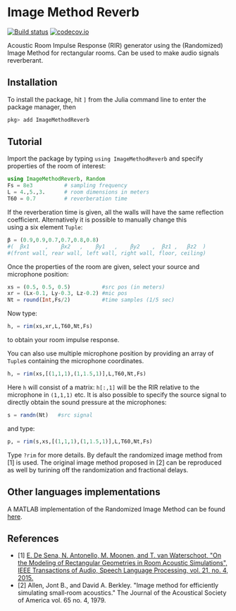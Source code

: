 # Image Method Reverb

[![Build status](https://github.com/nantonel/ImageMethodReverb.jl/workflows/CI/badge.svg)](https://github.com/nantonel/ImageMethodReverb.jl/actions?query=workflow%3ACI)
[![codecov.io](http://codecov.io/github/nantonel/ImageMethodReverb.jl/coverage.svg?branch=master)](http://codecov.io/github/nantonel/ImageMethodReverb.jl?branch=master)

Acoustic Room Impulse Response (RIR) generator using the (Randomized) Image Method for rectangular rooms.
Can be used to make audio signals reverberant.

## Installation

To install the package, hit `]` from the Julia command line to enter the package manager, then

```julia
pkg> add ImageMethodReverb
```

## Tutorial

Import the package by typing `using ImageMethodReverb` and specify properties of 
the room of interest:
```julia
using ImageMethodReverb, Random
Fs = 8e3          # sampling frequency
L = 4.,5.,3.      # room dimensions in meters 
T60 = 0.7         # reverberation time
```
If the reverberation time is given, all the walls will 
have the same reflection coefficient.
Alternatively it is possible to manually change this  
using a six element `Tuple`:
```julia
β = (0.9,0.9,0.7,0.7,0.8,0.8) 
#(  βx1     ,    βx2   ,    βy1   ,    βy2    ,  βz1 ,   βz2  )
#(front wall, rear wall, left wall, right wall, floor, ceiling)
```

Once the properties of the room are given, 
select your source and 
microphone position:
```julia
xs = (0.5, 0.5, 0.5)          #src pos (in meters)
xr = (Lx-0.1, Ly-0.3, Lz-0.2) #mic pos
Nt = round(Int,Fs/2)          #time samples (1/5 sec)
```
Now type:
```julia
h, = rim(xs,xr,L,T60,Nt,Fs)
```
to obtain your room impulse response.

You can also use multiple microphone position by providing 
an array of `Tuple`s containing the microphone coordinates.
```julia
h, = rim(xs,[(1,1,1),(1,1.5,1)],L,T60,Nt,Fs)
```
Here `h` will consist of a matrix: `h[:,1]` will be the RIR 
relative to the microphone in `(1,1,1)` etc. 
It is also possible to specify the source signal 
to directly obtain the sound pressure at the microphones:
```julia
s = randn(Nt)   #src signal 
```
and type:
```julia
p, = rim(s,xs,[(1,1,1),(1,1.5,1)],L,T60,Nt,Fs)
```

Type `?rim` for more details. By default the randomized image method from [1] is used. The original image method proposed in [2] can be reproduced as well by turining off the randomization and fractional delays.

## Other languages implementations

A MATLAB implementation of the Randomized Image Method can be found [here](https://github.com/enzodesena/rim).

## References

* [1] [E. De Sena, N. Antonello, M. Moonen, and T. van Waterschoot, "On the Modeling of
Rectangular Geometries in Room Acoustic Simulations", IEEE Transactions of Audio, Speech
Language Processing, vol. 21, no. 4, 2015.](http://ieeexplore.ieee.org/xpl/articleDetails.jsp?arnumber=7045580)
* [2] Allen, Jont B., and David A. Berkley. "Image method for efficiently simulating small‐room acoustics." The Journal of the Acoustical Society of America vol. 65 no. 4, 1979.
